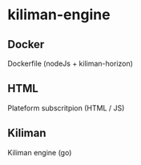# kiliman-engine

## Docker

 Dockerfile (nodeJs + kiliman-horizon)
 
## HTML

Plateform subscritpion (HTML / JS)

## Kiliman

Kiliman engine (go)
